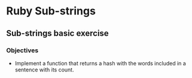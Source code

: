 # Ruby Sub-strings
## Sub-strings basic exercise
### Objectives
- Implement a function that returns a hash with the words included in a sentence with its count.

